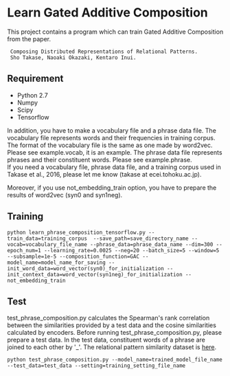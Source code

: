 # Learn Gated Additive Composition

This project contains a program which can train Gated Additive Composition from the paper.

     Composing Distributed Representations of Relational Patterns.
     Sho Takase, Naoaki Okazaki, Kentaro Inui.

## Requirement

* Python 2.7
* Numpy
* Scipy
* Tensorflow

In addition, you have to make a vocabulary file and a phrase data file. The vocabulary file represents words and their frequencies in training corpus. The format of the vocabulary file is the same as one made by word2vec. Please see example.vocab, it is an example. The phrase data file represents phrases and their constituent words. Please see example.phrase.  
If you need a vocabulary file, phrase data file, and a training corpus used in Takase et al., 2016, please let me know (takase at ecei.tohoku.ac.jp).

Moreover, if you use not_embedding_train option, you have to prepare the results of word2vec (syn0 and syn1neg).

## Training

```
python learn_phrase_composition_tensorflow.py --train_data=training_corpus  --save_path=save_directory_name --vocab=vocabulary_file_name --phrase_data=phrase_data_name --dim=300 --epoch_num=1 --learning_rate=0.0025 --neg=20 --batch_size=5 --window=5 --subsample=1e-5 --composition_function=GAC --model_name=model_name_for_saving --init_word_data=word_vector(syn0)_for_initialization --init_context_data=word_vector(syn1neg)_for_initialization --not_embedding_train
```

## Test

test_phrase_composition.py calculates the Spearman's rank correlation between the similarities provided by a test data and the cosine similarities calculated by encoders. Before running test_phrase_composition.py, please prepare a test data. In the test data, constituent words of a phrase are joined to each other by '_'. The relational pattern similarity dataset is [here](https://github.com/takase/relPatSim).

```
python test_phrase_composition.py --model_name=trained_model_file_name  --test_data=test_data --setting=training_setting_file_name
```

